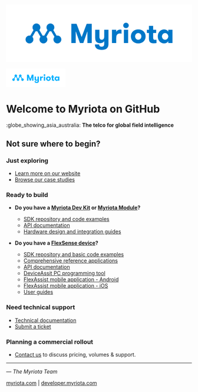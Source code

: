![Myriota](../MYR_575_Master_Logo.png)

<img src="../MYR_575_Master_Logo.jpg" height="50">

# Welcome to Myriota on GitHub


:globe_showing_asia_australia: **The telco for global field intelligence**

## Not sure where to begin?

### **Just exploring**
- [Learn more on our website](https://myriota.com/)
- [Browse our case studies](https://myriota.com/category/case-studies/)

### **Ready to build**
- **Do you have a [Myriota Dev Kit](https://myriota.com/myriota-dev-kit/) or [Myriota Module](https://myriota.com/myriota-module/)?**
  - [SDK repository and code examples](https://github.com/Myriota/SDK)
  - [API documentation](https://support.myriota.com/hc/en-us/articles/6531701921935-Overview)
  - [Hardware design and integration guides](https://support.myriota.com/hc/en-us/articles/12009401540623-Download-Myriota-Antenna-Selection-Guide)

- **Do you have a [FlexSense device](https://myriota.com/flexsense/)?**
  - [SDK repository and basic code examples](https://github.com/Myriota/Flex-SDK)
  - [Comprehensive reference applications](https://github.com/Myriota/Flex-Reference-Applications)
  - [API documentation](https://flex-docs.myriota.com/)
  - [DeviceAssit PC programming tool](https://support.myriota.com/hc/en-us/articles/10082630852495-DeviceAssist-App)
  - [FlexAssist mobile application - Android](https://play.google.com/store/apps/details?id=com.myriota.binzel&pcampaignid=web_share)
  - [FlexAssist mobile application - iOS](https://apps.apple.com/us/app/flexassist/id6474694371)
  - [User guides](https://support.myriota.com/hc/en-us/articles/9910489338639-User-Guides)

### **Need technical support**
- [Technical documentation](https://support.myriota.com/hc/en-us?kb)
- [Submit a ticket](https://support.myriota.com/hc/en-us/requests/new)

### **Planning a commercial rollout**
- [Contact us](https://myriota.com/contact-us/) to discuss pricing, volumes & support.

---
_— The Myriota Team_

[myriota.com](https://myriota.com/) | [developer.myriota.com](https://developer.myriota.com/)
